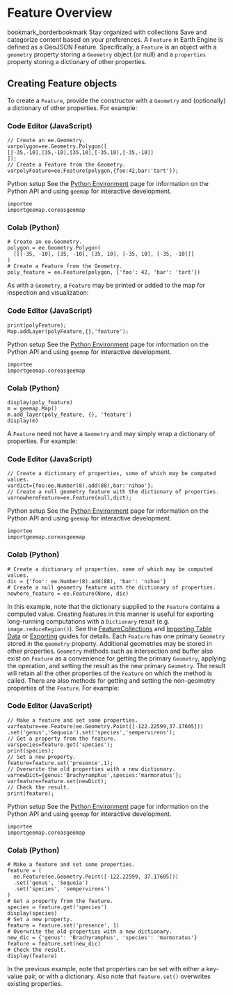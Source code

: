  
#  Feature Overview 
bookmark_borderbookmark Stay organized with collections  Save and categorize content based on your preferences. 
A `Feature` in Earth Engine is defined as a GeoJSON Feature. Specifically, a `Feature` is an object with a `geometry` property storing a `Geometry` object (or null) and a `properties` property storing a dictionary of other properties.
## Creating Feature objects
To create a `Feature`, provide the constructor with a `Geometry` and (optionally) a dictionary of other properties. For example:
### Code Editor (JavaScript)
```
// Create an ee.Geometry.
varpolygon=ee.Geometry.Polygon([
[[-35,-10],[35,-10],[35,10],[-35,10],[-35,-10]]
]);
// Create a Feature from the Geometry.
varpolyFeature=ee.Feature(polygon,{foo:42,bar:'tart'});
```

Python setup
See the [ Python Environment](https://developers.google.com/earth-engine/guides/python_install) page for information on the Python API and using `geemap` for interactive development.
```
importee
importgeemap.coreasgeemap
```

### Colab (Python)
```
# Create an ee.Geometry.
polygon = ee.Geometry.Polygon(
  [[[-35, -10], [35, -10], [35, 10], [-35, 10], [-35, -10]]]
)
# Create a Feature from the Geometry.
poly_feature = ee.Feature(polygon, {'foo': 42, 'bar': 'tart'})
```

As with a `Geometry`, a `Feature` may be printed or added to the map for inspection and visualization:
### Code Editor (JavaScript)
```
print(polyFeature);
Map.addLayer(polyFeature,{},'feature');
```

Python setup
See the [ Python Environment](https://developers.google.com/earth-engine/guides/python_install) page for information on the Python API and using `geemap` for interactive development.
```
importee
importgeemap.coreasgeemap
```

### Colab (Python)
```
display(poly_feature)
m = geemap.Map()
m.add_layer(poly_feature, {}, 'feature')
display(m)
```

A `Feature` need not have a `Geometry` and may simply wrap a dictionary of properties. For example:
### Code Editor (JavaScript)
```
// Create a dictionary of properties, some of which may be computed values.
vardict={foo:ee.Number(8).add(88),bar:'nihao'};
// Create a null geometry feature with the dictionary of properties.
varnowhereFeature=ee.Feature(null,dict);
```

Python setup
See the [ Python Environment](https://developers.google.com/earth-engine/guides/python_install) page for information on the Python API and using `geemap` for interactive development.
```
importee
importgeemap.coreasgeemap
```

### Colab (Python)
```
# Create a dictionary of properties, some of which may be computed values.
dic = {'foo': ee.Number(8).add(88), 'bar': 'nihao'}
# Create a null geometry feature with the dictionary of properties.
nowhere_feature = ee.Feature(None, dic)
```

In this example, note that the dictionary supplied to the `Feature` contains a computed value. Creating features in this manner is useful for exporting long-running computations with a `Dictionary` result (e.g. `image.reduceRegion()`). See the [FeatureCollections](https://developers.google.com/earth-engine/guides/feature_collections) and [Importing Table Data](https://developers.google.com/earth-engine/guides/table_upload) or [Exporting](https://developers.google.com/earth-engine/guides/exporting) guides for details.
Each `Feature` has one primary `Geometry` stored in the `geometry` property. Additional geometries may be stored in other properties. `Geometry` methods such as intersection and buffer also exist on `Feature` as a convenience for getting the primary `Geometry`, applying the operation, and setting the result as the new primary `Geometry`. The result will retain all the other properties of the `Feature` on which the method is called. There are also methods for getting and setting the non-geometry properties of the `Feature`. For example:
### Code Editor (JavaScript)
```
// Make a feature and set some properties.
varfeature=ee.Feature(ee.Geometry.Point([-122.22599,37.17605]))
.set('genus','Sequoia').set('species','sempervirens');
// Get a property from the feature.
varspecies=feature.get('species');
print(species);
// Set a new property.
feature=feature.set('presence',1);
// Overwrite the old properties with a new dictionary.
varnewDict={genus:'Brachyramphus',species:'marmoratus'};
varfeature=feature.set(newDict);
// Check the result.
print(feature);
```

Python setup
See the [ Python Environment](https://developers.google.com/earth-engine/guides/python_install) page for information on the Python API and using `geemap` for interactive development.
```
importee
importgeemap.coreasgeemap
```

### Colab (Python)
```
# Make a feature and set some properties.
feature = (
  ee.Feature(ee.Geometry.Point([-122.22599, 37.17605]))
  .set('genus', 'Sequoia')
  .set('species', 'sempervirens')
)
# Get a property from the feature.
species = feature.get('species')
display(species)
# Set a new property.
feature = feature.set('presence', 1)
# Overwrite the old properties with a new dictionary.
new_dic = {'genus': 'Brachyramphus', 'species': 'marmoratus'}
feature = feature.set(new_dic)
# Check the result.
display(feature)
```

In the previous example, note that properties can be set with either a key-value pair, or with a dictionary. Also note that `feature.set()` overwrites existing properties.
